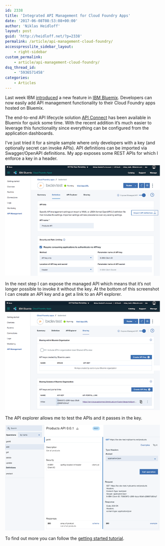 ```yaml
---
id: 2338
title: 'Integrated API Management for Cloud Foundry Apps'
date: '2017-06-08T08:53:08+00:00'
author: 'Niklas Heidloff'
layout: post
guid: 'http://heidloff.net/?p=2338'
permalink: /article/api-management-cloud-foundry/
accesspresslite_sidebar_layout:
    - right-sidebar
custom_permalink:
    - article/api-management-cloud-foundry/
dsq_thread_id:
    - '5936571458'
categories:
    - Articles
---
```


Last week IBM [introduced](https://developer.ibm.com/apiconnect/2017/06/01/introducing-bluemix-native-api-management-cf-apps-integrated-api-tooling-market/) a new feature in [IBM Bluemix](https://bluemix.net). Developers can now easily add API management functionality to their Cloud Foundry apps hosted on Bluemix.

The end-to-end API lifecycle solution [API Connect](https://console.ng.bluemix.net/catalog/services/api-connect/?env_id=ibm:yp:us-south) has been available in Bluemix for quick some time. With the recent addition it’s much easier to leverage this functionality since everything can be configured from the application dashboards.

I’ve just tried it for a simple sample where only developers with a key (and optionally secret can invoke APIs). API definitions can be imported via Swagger/OpenAPI definitions. My app exposes some REST APIs for which I enforce a key in a header.

![integratedapi1](/assets/img/2017/06/integratedapi1.png)

In the next step I can expose the managed API which means that it’s not longer possible to invoke it without the key. At the bottom of this screenshot I can create an API key and a get a link to an API explorer.

![integratedapi2](/assets/img/2017/06/integratedapi2.png)

The API explorer allows me to test the APIs and it passes in the key.

![integratedapi3](/assets/img/2017/06/integratedapi3.png)

To find out more you can follow the [getting started tutorial](https://github.com/ibm-apiconnect/getting-started/tree/master/native).